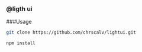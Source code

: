 ### @ligth ui

###Usage

```bash
git clone https://github.com/chrscalv/lightui.git
```
```bash
npm install
```
